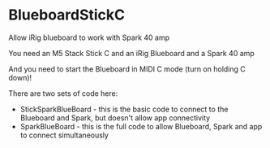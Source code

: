 # BlueboardStickC
Allow iRig blueboard to work with Spark 40 amp

You need an M5 Stack Stick C and an iRig Blueboard and a Spark 40 amp

And you need to start the Blueboard in MIDI C mode (turn on holding C down)!   


There are two sets of code here:   
- StickSparkBlueBoard - this is the basic code to connect to the Blueboard and Spark, but doesn't allow app connectivity    
- SparkBlueBoard - this is the full code to allow Blueboard, Spark and app to connect simultaneously   
   
